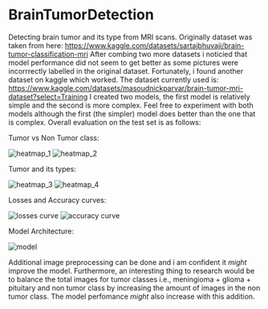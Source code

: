 # BrainTumorDetection
Detecting brain tumor and its type from MRI scans.
Originally dataset was taken from here:
https://www.kaggle.com/datasets/sartajbhuvaji/brain-tumor-classification-mri
After combing two more datasets i noticied that model performance did not seem to get better as some pictures were incorrrectly labelled in the original dataset.
Fortunately, i found another dataset on kaggle which worked. The dataset currently used is:
https://www.kaggle.com/datasets/masoudnickparvar/brain-tumor-mri-dataset?select=Training
I created two models, the first model is relatively simple and the second is more complex. Feel free to experiment with both models although the first (the simpler) model does better than the one that is complex.
Overall evaluation on the test set is as follows:

Tumor vs Non Tumor class:

![heatmap_1](https://github.com/rajasarmadishtiaq/BrainTumorDetection/assets/60262105/48979d04-8c29-4bcd-bfdd-92dec77a5a06)
![heatmap_2](https://github.com/rajasarmadishtiaq/BrainTumorDetection/assets/60262105/ca75c2a8-b9ff-4446-ae13-00347a849a8f)

Tumor and its types:

![heatmap_3](https://github.com/rajasarmadishtiaq/BrainTumorDetection/assets/60262105/bebc4c2a-f7bf-4731-8f80-4047e8afd337)
![heatmap_4](https://github.com/rajasarmadishtiaq/BrainTumorDetection/assets/60262105/d82ce2fa-96d1-4475-b87d-c7b240fb7149)

Losses and Accuracy curves:

![losses curve](https://github.com/rajasarmadishtiaq/BrainTumorDetection/assets/60262105/d7a7396d-9e2e-4e7e-836a-d9d9aa0e329e)
![accuracy curve](https://github.com/rajasarmadishtiaq/BrainTumorDetection/assets/60262105/d2a88089-dfb5-4608-bfe9-ae361d973734)


Model Architecture:

![model](https://github.com/rajasarmadishtiaq/BrainTumorDetection/assets/60262105/32a9f9ec-cbca-4c6c-93eb-6d3426ba6284)

Additional image preprocessing can be done and i am confident it *might* improve the model. Furthermore, an interesting thing to research would be to balance the total images for tumor classes i.e., meningioma + glioma + pituitary and non tumor class by increasing the amount of images in the non tumor class. The model perfomance *might* also increase with this addition.
